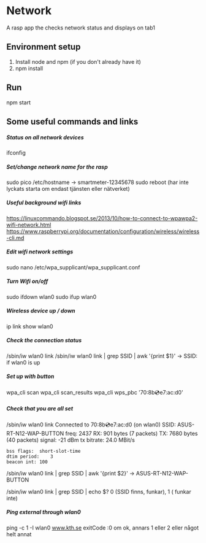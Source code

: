 # Network
A rasp app the checks network status and displays on tab1

## Environment setup
1. Install node and npm (if you don't already have it)
2. npm install

## Run
npm start

## Some useful commands and links

##### Status on all network devices
ifconfig

##### Set/change network name for the rasp
sudo pico /etc/hostname    ->  smartmeter-12345678
sudo reboot   (har inte lyckats starta om endast tjänsten eller nätverket)

##### Useful background wifi links
https://linuxcommando.blogspot.se/2013/10/how-to-connect-to-wpawpa2-wifi-network.html
https://www.raspberrypi.org/documentation/configuration/wireless/wireless-cli.md

##### Edit wifi network settings
sudo nano /etc/wpa_supplicant/wpa_supplicant.conf

##### Turn Wifi on/off
sudo ifdown wlan0
sudo ifup wlan0

##### Wireless device up / down
ip link show wlan0

##### Check the connection status
/sbin/iw wlan0 link
/sbin/iw wlan0 link | grep SSID | awk '{print $1}'
-> SSID:   
if wlan0 is up

##### Set up with button
wpa_cli scan
wpa_cli scan_results
wpa_cli wps_pbc '70:8b:cd:e7:ac:d0'

##### Check that you are all set
/sbin/iw wlan0 link
Connected to 70:8b:cd:e7:ac:d0 (on wlan0)
	SSID: ASUS-RT-N12-WAP-BUTTON
	freq: 2437
	RX: 901 bytes (7 packets)
	TX: 7680 bytes (40 packets)
	signal: -21 dBm
	tx bitrate: 24.0 MBit/s

	bss flags:	short-slot-time
	dtim period:	3
	beacon int:	100

/sbin/iw wlan0 link | grep SSID | awk '{print $2}'
-> ASUS-RT-N12-WAP-BUTTON

/sbin/iw wlan0 link | grep SSID | echo $?
0 (SSID finns, funkar), 1 ( funkar inte)

##### Ping external through wlan0
ping -c 1 -I wlan0 www.kth.se
exitCode :0 om ok, annars 1 eller 2 eller något helt annat
